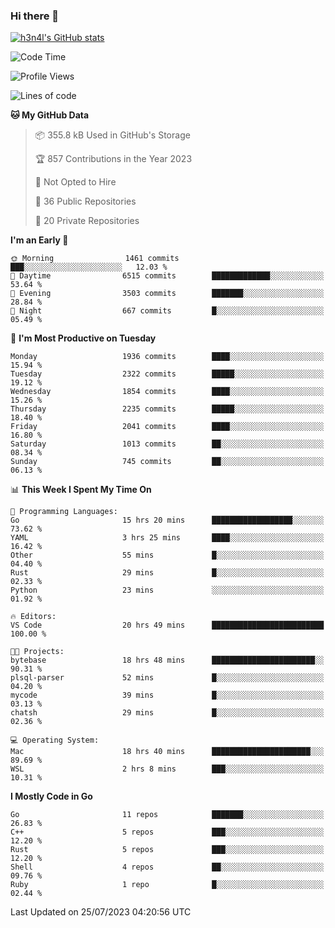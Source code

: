 ### Hi there 👋

[![h3n4l's GitHub stats](https://github-readme-stats.vercel.app/api?username=h3n4l&count_private=true&show_icons=true&theme=radical)](https://github.com/h3n4l/github-readme-stats)

<!--START_SECTION:waka-->
![Code Time](http://img.shields.io/badge/Code%20Time-1%2C432%20hrs%2020%20mins-blue)

![Profile Views](http://img.shields.io/badge/Profile%20Views-0-blue)

![Lines of code](https://img.shields.io/badge/From%20Hello%20World%20I%27ve%20Written-3.3%20million%20lines%20of%20code-blue)

**🐱 My GitHub Data** 

> 📦 355.8 kB Used in GitHub's Storage 
 > 
> 🏆 857 Contributions in the Year 2023
 > 
> 🚫 Not Opted to Hire
 > 
> 📜 36 Public Repositories 
 > 
> 🔑 20 Private Repositories 
 > 
**I'm an Early 🐤** 

```text
🌞 Morning                1461 commits        ███░░░░░░░░░░░░░░░░░░░░░░   12.03 % 
🌆 Daytime                6515 commits        █████████████░░░░░░░░░░░░   53.64 % 
🌃 Evening                3503 commits        ███████░░░░░░░░░░░░░░░░░░   28.84 % 
🌙 Night                  667 commits         █░░░░░░░░░░░░░░░░░░░░░░░░   05.49 % 
```
📅 **I'm Most Productive on Tuesday** 

```text
Monday                   1936 commits        ████░░░░░░░░░░░░░░░░░░░░░   15.94 % 
Tuesday                  2322 commits        █████░░░░░░░░░░░░░░░░░░░░   19.12 % 
Wednesday                1854 commits        ████░░░░░░░░░░░░░░░░░░░░░   15.26 % 
Thursday                 2235 commits        █████░░░░░░░░░░░░░░░░░░░░   18.40 % 
Friday                   2041 commits        ████░░░░░░░░░░░░░░░░░░░░░   16.80 % 
Saturday                 1013 commits        ██░░░░░░░░░░░░░░░░░░░░░░░   08.34 % 
Sunday                   745 commits         ██░░░░░░░░░░░░░░░░░░░░░░░   06.13 % 
```


📊 **This Week I Spent My Time On** 

```text
💬 Programming Languages: 
Go                       15 hrs 20 mins      ██████████████████░░░░░░░   73.62 % 
YAML                     3 hrs 25 mins       ████░░░░░░░░░░░░░░░░░░░░░   16.42 % 
Other                    55 mins             █░░░░░░░░░░░░░░░░░░░░░░░░   04.40 % 
Rust                     29 mins             █░░░░░░░░░░░░░░░░░░░░░░░░   02.33 % 
Python                   23 mins             ░░░░░░░░░░░░░░░░░░░░░░░░░   01.92 % 

🔥 Editors: 
VS Code                  20 hrs 49 mins      █████████████████████████   100.00 % 

🐱‍💻 Projects: 
bytebase                 18 hrs 48 mins      ███████████████████████░░   90.31 % 
plsql-parser             52 mins             █░░░░░░░░░░░░░░░░░░░░░░░░   04.20 % 
mycode                   39 mins             █░░░░░░░░░░░░░░░░░░░░░░░░   03.13 % 
chatsh                   29 mins             █░░░░░░░░░░░░░░░░░░░░░░░░   02.36 % 

💻 Operating System: 
Mac                      18 hrs 40 mins      ██████████████████████░░░   89.69 % 
WSL                      2 hrs 8 mins        ███░░░░░░░░░░░░░░░░░░░░░░   10.31 % 
```

**I Mostly Code in Go** 

```text
Go                       11 repos            ███████░░░░░░░░░░░░░░░░░░   26.83 % 
C++                      5 repos             ███░░░░░░░░░░░░░░░░░░░░░░   12.20 % 
Rust                     5 repos             ███░░░░░░░░░░░░░░░░░░░░░░   12.20 % 
Shell                    4 repos             ██░░░░░░░░░░░░░░░░░░░░░░░   09.76 % 
Ruby                     1 repo              █░░░░░░░░░░░░░░░░░░░░░░░░   02.44 % 
```




 Last Updated on 25/07/2023 04:20:56 UTC
<!--END_SECTION:waka-->

